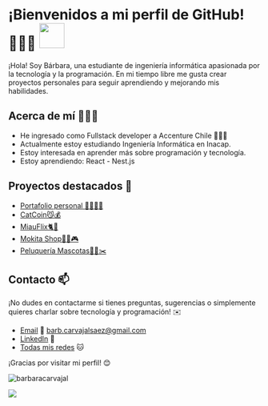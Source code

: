 # ¡Bienvenidos a mi perfil de GitHub! 🙋🏻‍♀️ <img src="https://media.giphy.com/media/mGcNjsfWAjY5AEZNw6/giphy.gif" width="50">

¡Hola! Soy Bárbara, una estudiante de ingeniería informática apasionada por la tecnología y la programación. En mi tiempo libre me gusta crear proyectos personales para seguir aprendiendo y mejorando mis habilidades. 

## Acerca de mí 👩🏻‍💻
- He ingresado como Fullstack developer a Accenture Chile 💜🇨🇱
- Actualmente estoy estudiando Ingeniería Informática en Inacap.
- Estoy interesada en aprender más sobre programación y tecnología.
- Estoy aprendiendo: React - Nest.js 


## Proyectos destacados 🚀

- [Portafolio personal 👩🏻‍💻💼](https://github.com/BarbaraCarvajal/portafolio-barbara-carvajal)
- [CatCoin😼💰](https://github.com/BarbaraCarvajal/CatCoin) 
- [MiauFlix🐈🍿](https://github.com/BarbaraCarvajal/MiauFlix)
- [Mokita Shop🐱‍💻🎮](https://github.com/BarbaraCarvajal/e-commerce)
- [Peluquería Mascotas🐶🐱✂️ ](https://github.com/BarbaraCarvajal/peluqueria-mascotas)



## Contacto 📫

¡No dudes en contactarme si tienes preguntas, sugerencias o simplemente quieres charlar sobre tecnología y programación! ✉️

- [Email](barb.carvajalsaez@gmail.com) 📧 barb.carvajalsaez@gmail.com
- [LinkedIn](https://www.linkedin.com/in/b%C3%A1rbara-carvajal-s%C3%A1ez-30926a238/) 💼
- [Todas mis redes](https://linktr.ee/barbaracarvajal) 🐱

¡Gracias por visitar mi perfil! 😊

<p><img align="center" src="https://github-readme-stats.vercel.app/api/top-langs?username=barbaracarvajal&show_icons=true&locale=en&layout=compact" alt="barbaracarvajal" /></p>




![](https://github.com/BarbaraCarvajal/mokita77/blob/main/Pixilart%20-%20Live%20on.gif)
